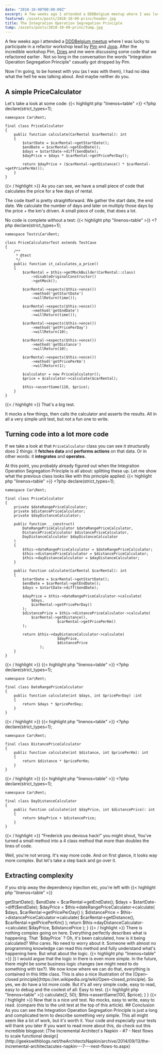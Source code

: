 ```yaml
---
date: "2018-10-08T00:00:00Z"
excerpt: A few weeks ago I attended a DDDBelgium meetup where I was lucky to participate in a refactor workshop lead by Pim and Joop. After the incredible workshop Pim, Dries and me were discussing some code that we refactored earlier . Not so long in the conversation the words “Integration Operation Segregation Principle” casually got dropped by Pim.
featured: /assets/posts/2018-10-09-princ/header.jpg
title: The Integration Operation Segregation Principle
tump: /assets/posts/2018-10-09-princ/tump.jpg
---
```


A few weeks ago I attended a [DDDBelgium meetup](https://www.meetup.com/dddbelgium/events/252030211) where I was lucky to participate in a refactor workshop lead by [Pim](https://twitter.com/Pelshoff) and [Joop](https://twitter.com/jlammerts). After the incredible workshop Pim, [Dries](https://twitter.com/driesvints) and me were discussing some code that we refactored earlier . Not so long in the conversation the words "Integration Operation Segregation Principle" casually got dropped by Pim.

Now I'm going, to be honest with you (as I was with them), I had no idea what the hell he was talking about. And maybe neither do you.

## A simple PriceCalculator

Let's take a look at some code:
{{< highlight php "linenos=table" >}}
    <?php
    declare(strict_types=1);
    
    namespace Car\Rent;
    
    final class PriceCalculator
    {
        public function calculate(CarRental $carRental): int
        {
            $startDate = $carRental->getStartDate();
            $endDate = $carRental->getEndDate();
            $days = $startDate->diff($endDate);
            $dayPrice = $days * $carRental->getPricePerDay();
    
            return $dayPrice + ($carRental->getDistance() * $carRental->getPricePerKm());
        }
    }
{{< / highlight >}}
As you can see, we have a small piece of code that calculates the price for a few days of rental.

The code itself is pretty straightforward. We gather the start date, the end date. We calculate the number of days and later on multiply those days by the price + the km's driven. A small piece of code, that does a lot.

No code is complete without a test:
{{< highlight php "linenos=table" >}}
    <?php
    declare(strict_types=1);
    
    namespace Tests\Car\Rent;
    
    class PriceCalculatorTest extends TestCase
    {
        /**
         * @test
         */
        public function it_calculates_a_price()
        {
            $carRental = $this->getMockBuilder(CarRental::class)
                ->disableOriginalConstructor()
                ->getMock();
    
            $carRental->expects($this->once())
                ->method('getStartDate')
                ->willReturn(time());
    
            $carRental->expects($this->once())
                ->method('getEndDate')
                ->willReturn(time());
    
            $carRental->expects($this->once())
                ->method('getPricePerDay')
                ->willReturn(10);
    
            $carRental->expects($this->once())
                ->method('getDistance')
                ->willReturn(10);
    
            $carRental->expects($this->once())
                ->method('getPricePerKm')
                ->willReturn(1);
    
            $calculator = new PriceCalculator();
            $price = $calculator->calculate($carRental);
    
            $this->assertSame(110, $price);
        }
    }
{{< / highlight >}}
That's a big test.

It mocks a few things, then calls the calculator and asserts the results. All in all a very simple unit test, but not a fun one to write.

## Turning code into a lot more code

If we take a look at that `PriceCalculator` class you can see it structurally does 2 things: it **fetches data** and **performs actions** on that data. Or in other words: it **integrates** and **operates.**

At this point, you probably already figured out when the Integration Operation Segregation Principle is all about: splitting these up. Let me show what the previous class looks like with this principle applied:
{{< highlight php "linenos=table" >}}
    <?php
    declare(strict_types=1);
    
    namespace Car\Rent;
    
    final class PriceCalculator
    {
        private $dateRangePriceCalculator;
        private $distancePriceCalculator;
        private $dayDistanceCalculator;
    
        public function __construct(
            DateRangePriceCalculator $dateRangePriceCalculator,
            DistancePriceCalculator $distancePriceCalculator,
            DayDistanceCalculator $dayDistanceCalculator
        )
        {
            $this->dateRangePriceCalculator = $dateRangePriceCalculator;
            $this->distancePriceCalculator = $distancePriceCalculator;
            $this->dayDistanceCalculator = $dayDistanceCalculator;
        }
    
        public function calculate(CarRental $carRental): int
        {
            $startDate = $carRental->getStartDate();
            $endDate = $carRental->getEndDate();
            $days = $startDate->diff($endDate);
    
            $dayPrice = $this->dateRangePriceCalculator->calculate(
                $days,
                $carRental->getPricePerDay()
            );
            $distancePrice = $this->distancePriceCalculator->calculate(
                $carRental->getDistance(), 
    						$carRental->getPricePerKm()
            );
    
            return $this->dayDistanceCalculator->calculate(
    						$dayPrice, 
    						$distancePrice
    				);
        }
    }
{{< / highlight >}}
{{< highlight php "linenos=table" >}}
    <?php
    declare(strict_types=1);
    
    namespace Car\Rent;
    
    final class DateRangePriceCalculator
    {
        public function calculate(int $days, int $pricePerDay) :int
        {
            return $days * $pricePerDay;
        }
    }
{{< / highlight >}}
{{< highlight php "linenos=table" >}}
    <?php
    declare(strict_types=1);
    
    namespace Car\Rent;
    
    final class DistancePriceCalculator
    {
        public function calculate(int $distance, int $pricePerKm): int
        {
            return $distance * $pricePerKm;
        }
    }
{{< / highlight >}}
{{< highlight php "linenos=table" >}}
    <?php
    declare(strict_types=1);
    
    namespace Car\Rent;
    
    final class DayDistanceCalculator
    {
        public function calculate(int $dayPrice, int $distancePrice): int
        {
            return $dayPrice + $distancePrice;
        }
    }
{{< / highlight >}}
"Frederick you devious hack!" you might shout, You've turned a small method into a 4 class method that more than doubles the lines of code.

Well, you're not wrong. It's way more code. And on first glance, it looks way more complex. But let's take a step back and go over it.

## Extracting complexity

if you strip away the dependency injection etc, you're left with
{{< highlight php "linenos=table" >}}
<?php
    public function calculate(CarRental $carRental): int
    {
        $startDate = $carRental->getStartDate();
        $endDate = $carRental->getEndDate();
        $days = $startDate->diff($endDate);

        $dayPrice = $this->dateRangePriceCalculator->calculate(
            $days,
            $carRental->getPricePerDay()
        );
        $distancePrice = $this->distancePriceCalculator->calculate(
            $carRental->getDistance(), 
                        $carRental->getPricePerKm()
        );

        return $this->dayDistanceCalculator->calculate(
                        $dayPrice, 
                        $distancePrice
                );
    }
{{< / highlight >}}
There is nothing complex going on here. Everything perfectly describes what is happening. That `$dayPrice` ? Oh, it's been calculated, how is it being calculated? Who cares. No need to worry about it. Someone with almost no programming knowledge can read this method and fully understand what's happening here.

But what about the logic.
{{< highlight php "linenos=table" >}}
<?php
    final class DateRangePriceCalculator
    {
        public function calculate(int $days, int $pricePerDay): int
        {
            return $days * $pricePerDay;
        }
    }
{{< / highlight >}}
I would argue that the logic in there is even more simple.

In the future, there might be some business logic changes (we might need to do something with tax?). We now know where we can do that, everything is contained in this little class.

This is also a nice illustration of the [Open–closed principle](https://en.wikipedia.org/wiki/Open–closed_principle).

So yes, we do have a lot more code. But it's all very simple code, easy to read, easy to debug and the coolest of all: Easy to test.
{{< highlight php "linenos=table" >}}
    <?php
    declare(strict_types=1);
    
    namespace Tests\Car\Rent;
    
    use Car\Rent\DateRangePriceCalculator;
    
    class DateRangePriceCalculatorTest extends TestCase
    {
        /**
         * @test
         */
        public function it_calculates_a_price_for_a_date_range()
        {
            $dateRangeCaluclator = new DateRangePriceCalculator();
            $price = $dateRangeCaluclator->calculate(2, 50);
    
            $this->assertSame(100, $price);
        }
    }
{{< / highlight >}}
Now that is a nice unit test. No mocks, easy to write, easy to read. (compare this to the unit test at the top of this article).

## Conclusion

As you can see the Integration Operation Segregation Principle is just a long and complicated term to describe something very simple. This all might seem like a lot of work, but it's worth it. Your code and especially your tests will thank you later

If you want to read more about this, do check out this incredible blogpost: [The Incremental Architect´s Napkin - #7 - Nest flows to scale functional design](http://geekswithblogs.net/theArchitectsNapkin/archive/2014/09/13/the-incremental-architectacutes-napkin---7---nest-flows-to.aspx)